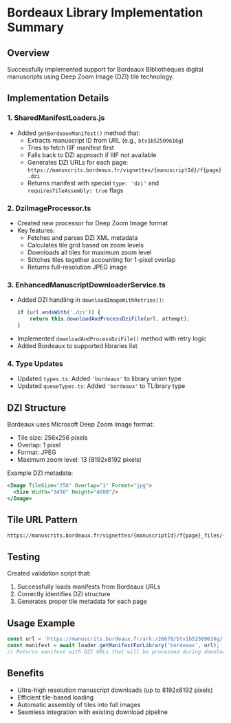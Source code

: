 # Bordeaux Library Implementation Summary

## Overview
Successfully implemented support for Bordeaux Bibliothèques digital manuscripts using Deep Zoom Image (DZI) tile technology.

## Implementation Details

### 1. **SharedManifestLoaders.js**
- Added `getBordeauxManifest()` method that:
  - Extracts manuscript ID from URL (e.g., `btv1b52509616g`)
  - Tries to fetch IIIF manifest first
  - Falls back to DZI approach if IIIF not available
  - Generates DZI URLs for each page: `https://manuscrits.bordeaux.fr/vignettes/{manuscriptId}/f{page}.dzi`
  - Returns manifest with special `type: 'dzi'` and `requiresTileAssembly: true` flags

### 2. **DziImageProcessor.ts**
- Created new processor for Deep Zoom Image format
- Key features:
  - Fetches and parses DZI XML metadata
  - Calculates tile grid based on zoom levels
  - Downloads all tiles for maximum zoom level
  - Stitches tiles together accounting for 1-pixel overlap
  - Returns full-resolution JPEG image
  
### 3. **EnhancedManuscriptDownloaderService.ts**
- Added DZI handling in `downloadImageWithRetries()`:
  ```typescript
  if (url.endsWith('.dzi')) {
      return this.downloadAndProcessDziFile(url, attempt);
  }
  ```
- Implemented `downloadAndProcessDziFile()` method with retry logic
- Added Bordeaux to supported libraries list

### 4. **Type Updates**
- Updated `types.ts`: Added `'bordeaux'` to library union type
- Updated `queueTypes.ts`: Added `'bordeaux'` to TLibrary type

## DZI Structure
Bordeaux uses Microsoft Deep Zoom Image format:
- Tile size: 256x256 pixels
- Overlap: 1 pixel
- Format: JPEG
- Maximum zoom level: 13 (8192x8192 pixels)

Example DZI metadata:
```xml
<Image TileSize="256" Overlap="1" Format="jpg">
  <Size Width="3456" Height="4608"/>
</Image>
```

## Tile URL Pattern
```
https://manuscrits.bordeaux.fr/vignettes/{manuscriptId}/f{page}_files/{level}/{column}_{row}.jpg
```

## Testing
Created validation script that:
1. Successfully loads manifests from Bordeaux URLs
2. Correctly identifies DZI structure
3. Generates proper tile metadata for each page

## Usage Example
```javascript
const url = 'https://manuscrits.bordeaux.fr/ark:/26678/btv1b52509616g/f13.item.zoom';
const manifest = await loader.getManifestForLibrary('bordeaux', url);
// Returns manifest with DZI URLs that will be processed during download
```

## Benefits
- Ultra-high resolution manuscript downloads (up to 8192x8192 pixels)
- Efficient tile-based loading
- Automatic assembly of tiles into full images
- Seamless integration with existing download pipeline